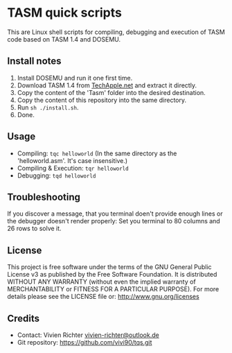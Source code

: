 TASM quick scripts
==================
This are Linux shell scripts for compiling, debugging and execution of TASM code based on TASM 1.4 and DOSEMU.

Install notes
-------------
1. Install DOSEMU and run it one first time.
2. Download TASM 1.4 from [TechApple.net](https://techapple.net/2013/01/tasm-windows-7-windows-8-full-screen-64bit-version-single-installer/) and extract it directly.
3. Copy the content of the 'Tasm' folder into the desired destination.
4. Copy the content of this repository into the same directory.
5. Run `sh ./install.sh`.
6. Done.

Usage
-----
 * Compiling: `tqc helloworld` (In the same directory as the 'helloworld.asm'. It's case insensitive.)
 * Compiling & Execution: `tqr helloworld`
 * Debugging: `tqd helloworld`

Troubleshooting
---------------
If you discover a message, that you terminal doen't provide enough lines or the debugger doesn't render properly:
Set you terminal to 80 columns and 26 rows to solve it.

License
-------
This project is free software under the terms of the GNU General Public License v3 as published by the Free Software Foundation.
It is distributed WITHOUT ANY WARRANTY (without even the implied warranty of MERCHANTABILITY or FITNESS FOR A PARTICULAR PURPOSE).
For more details please see the LICENSE file or: http://www.gnu.org/licenses

Credits
-------
 * Contact: Vivien Richter <vivien-richter@outlook.de>
 * Git repository: https://github.com/vivi90/tqs.git

